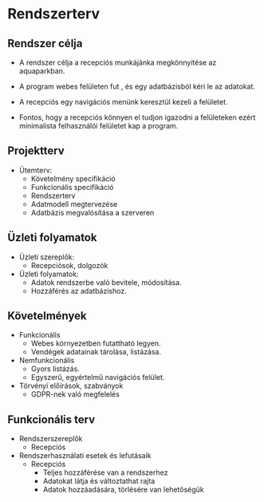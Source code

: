 # Rendszerterv
## Rendszer célja
- A rendszer célja a recepciós munkájánka megkönnyítése az aquaparkban.

- A program webes felületen fut , és egy adatbázisból kéri le az adatokat.

- A recepciós egy navigációs menünk keresztül kezeli a felületet.

- Fontos, hogy a recepciós könnyen el tudjon igazodni a felületeken ezért minimalista felhasználói felületet kap a program.

## Projektterv
- Ütemterv:
  - Követelmény specifikáció
  - Funkcionális specifikáció
  - Rendszerterv
  - Adatmodell megtervezése
  - Adatbázis megvalósítása a szerveren
  
 ## Üzleti folyamatok
 - Üzleti szereplők:
   - Recepciósok, dolgozók
 - Üzleti folyamatok:
   - Adatok rendszerbe való bevitele, módosítása.
   - Hozzáférés az adatbázishoz.
   
 ## Követelmények
 - Funkcionális
    - Webes környezetben futattható legyen.
    - Vendégek adatainak tárolása, listázása.
 - Nemfunkcionális
    - Gyors listázás.
    - Egyszerű, egyértelmű navigációs felület.
 - Törvényi előírások, szabványok
    - GDPR-nek való megfelelés

## Funkcionális terv
- Rendszerszereplők
    - Recepciós
- Rendszerhasználati esetek és lefutásaik
    - Recepciós
      - Teljes hozzáférése van a rendszerhez
      - Adatokat látja és változtathat rajta
      - Adatok hozzáadására, törlésére van lehetőségük

